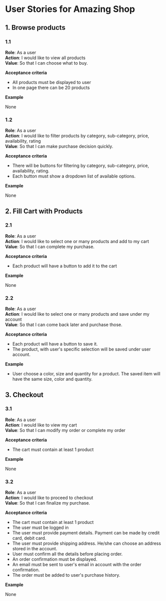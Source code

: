 # User Stories for Amazing Shop

## 1. Browse products

### 1.1

**Role**: As a user<br>
**Action**: I would like to view all products<br>
**Value**: So that I can choose what to buy.<br>

**Acceptance criteria**

- All products must be displayed to user
- In one page there can be 20 products

**Example**

None

### 1.2

**Role**: As a user<br>
**Action**: I would like to filter products by category, sub-category, price,
  availability, rating<br>
**Value**: So that I can make purchase decision quickly.<br>

**Acceptance criteria**

- There will be buttons for filtering by category, sub-category, price,
  availability, rating.  
- Each button must show a dropdown list of available options.

**Example**

None

## 2. Fill Cart with Products

### 2.1

**Role**: As a user<br>
**Action**: I would like to select one or many products and add to my cart<br>
**Value**: So that I can complete my purchase.<br>

**Acceptance criteria**

- Each product will have a button to add it to the cart

**Example**

None

### 2.2

**Role**: As a user<br>
**Action**: I would like to select one or many products and save under my
account<br>
**Value**: So that I can come back later and purchase those.<br>

**Acceptance criteria**

- Each product will have a button to save it.
- The product, with user's specific selection will be saved under user account.

**Example**

- User choose a color, size and quantity for a product. The saved item will have
the same size, color and quantity.

## 3. Checkout

### 3.1

**Role**: As a user<br>
**Action**: I would like to view my cart<br>
**Value**: So that I can modify my order or complete my order<br>

**Acceptance criteria**

- The cart must contain at least 1 product

**Example**

None

### 3.2

**Role**: As a user<br>
**Action**: I would like to proceed to checkout<br>
**Value**: So that I can finalize my purchase.<br>

**Acceptance criteria**

- The cart must contain at least 1 product
- The user must be logged in
- The user must provide payment details. Payment can be made by credit card,
  debit card.
- The user must provide shipping address. He/she can choose an address stored in
the account.
- User must confirm all the details before placing order.
- An order confirmation must be displayed.
- An email must be sent to user's email in account with the order confirmation.
- The order must be added to user's purchase history.

**Example**

None


